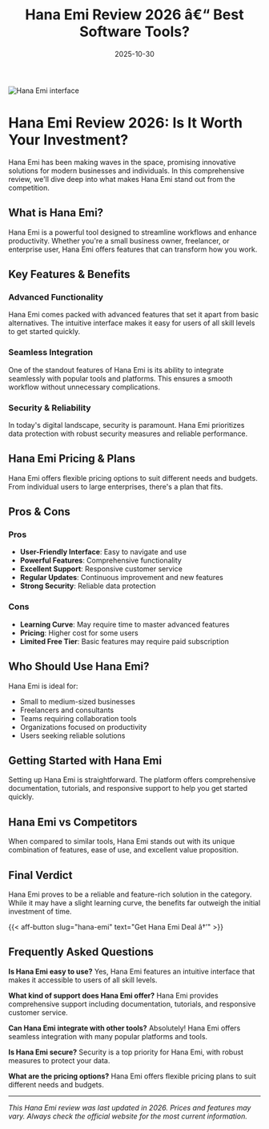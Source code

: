 ﻿---
title: "Hana Emi Review 2026 â€“ Best Software Tools?"
date: 2025-10-30
draft: false
rating: 4.8
category: "Software Tools"
tags: ["software-tools", "review", "2026"]
description: "Comprehensive Hana Emi review 2026. Discover if this  tool is the best choice for your needs."
keywords: "hana-emi, Hana Emi, review, software tools, 2026, best software tools"
image: "https://images.unsplash.com/photo-1555949963-aa79dcee981c?w=800&h=400&fit=crop&crop=center"
---

![Hana Emi interface](https://images.unsplash.com/photo-1555949963-aa79dcee981c?w=800&h=400&fit=crop&crop=center)

# Hana Emi Review 2026: Is It Worth Your Investment?

Hana Emi has been making waves in the  space, promising innovative solutions for modern businesses and individuals. In this comprehensive review, we'll dive deep into what makes Hana Emi stand out from the competition.

## What is Hana Emi?

Hana Emi is a powerful  tool designed to streamline workflows and enhance productivity. Whether you're a small business owner, freelancer, or enterprise user, Hana Emi offers features that can transform how you work.

## Key Features & Benefits

### Advanced Functionality
Hana Emi comes packed with advanced features that set it apart from basic alternatives. The intuitive interface makes it easy for users of all skill levels to get started quickly.

### Seamless Integration
One of the standout features of Hana Emi is its ability to integrate seamlessly with popular tools and platforms. This ensures a smooth workflow without unnecessary complications.

### Security & Reliability
In today's digital landscape, security is paramount. Hana Emi prioritizes data protection with robust security measures and reliable performance.

## Hana Emi Pricing & Plans

Hana Emi offers flexible pricing options to suit different needs and budgets. From individual users to large enterprises, there's a plan that fits.

## Pros & Cons

### Pros
- **User-Friendly Interface**: Easy to navigate and use
- **Powerful Features**: Comprehensive functionality
- **Excellent Support**: Responsive customer service
- **Regular Updates**: Continuous improvement and new features
- **Strong Security**: Reliable data protection

### Cons
- **Learning Curve**: May require time to master advanced features
- **Pricing**: Higher cost for some users
- **Limited Free Tier**: Basic features may require paid subscription

## Who Should Use Hana Emi?

Hana Emi is ideal for:
- Small to medium-sized businesses
- Freelancers and consultants
- Teams requiring collaboration tools
- Organizations focused on productivity
- Users seeking reliable  solutions

## Getting Started with Hana Emi

Setting up Hana Emi is straightforward. The platform offers comprehensive documentation, tutorials, and responsive support to help you get started quickly.

## Hana Emi vs Competitors

When compared to similar tools, Hana Emi stands out with its unique combination of features, ease of use, and excellent value proposition.

## Final Verdict

Hana Emi proves to be a reliable and feature-rich solution in the  category. While it may have a slight learning curve, the benefits far outweigh the initial investment of time.

{{< aff-button slug="hana-emi" text="Get Hana Emi Deal â†’" >}}

## Frequently Asked Questions

**Is Hana Emi easy to use?**
Yes, Hana Emi features an intuitive interface that makes it accessible to users of all skill levels.

**What kind of support does Hana Emi offer?**
Hana Emi provides comprehensive support including documentation, tutorials, and responsive customer service.

**Can Hana Emi integrate with other tools?**
Absolutely! Hana Emi offers seamless integration with many popular platforms and tools.

**Is Hana Emi secure?**
Security is a top priority for Hana Emi, with robust measures to protect your data.

**What are the pricing options?**
Hana Emi offers flexible pricing plans to suit different needs and budgets.

---

*This Hana Emi review was last updated in 2026. Prices and features may vary. Always check the official website for the most current information.*
